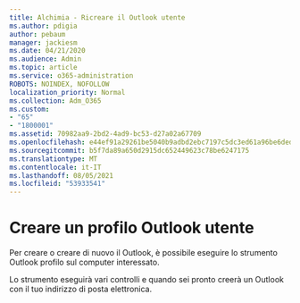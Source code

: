```yaml
---
title: Alchimia - Ricreare il Outlook utente
ms.author: pdigia
author: pebaum
manager: jackiesm
ms.date: 04/21/2020
ms.audience: Admin
ms.topic: article
ms.service: o365-administration
ROBOTS: NOINDEX, NOFOLLOW
localization_priority: Normal
ms.collection: Adm_O365
ms.custom:
- "65"
- "1800001"
ms.assetid: 70982aa9-2bd2-4ad9-bc53-d27a02a67709
ms.openlocfilehash: e44ef91a29261be5040b9adbd2ebc7197c5dc3ed61a96be6deda1723bb836580
ms.sourcegitcommit: b5f7da89a650d2915dc652449623c78be6247175
ms.translationtype: MT
ms.contentlocale: it-IT
ms.lasthandoff: 08/05/2021
ms.locfileid: "53933541"
---
```

# <a name="create-an-outlook-profile"></a>Creare un profilo Outlook utente

Per creare o creare di nuovo il Outlook, [](https://aka.ms/SaRA-OutlookSetupProfile-Alchemy) è possibile eseguire lo strumento Outlook profilo sul computer interessato.

Lo strumento eseguirà vari controlli e quando sei pronto creerà un Outlook con il tuo indirizzo di posta elettronica.
